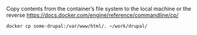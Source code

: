 Copy contents from the container’s file system to the local machine or the reverse https://docs.docker.com/engine/reference/commandline/cp/
```bash
docker cp some-drupal:/var/www/html/. ~/work/drupal/
```
